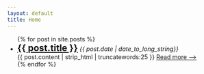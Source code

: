 ```yaml
---
layout: default
title: Home 
---
```


<ul class="index">
  {% for post in site.posts %}
    <li>
      <h2 style="display: inline"><a href="{{ post.url }}">{{ post.title }}</a></h2>
      <i> {{ post.date | date_to_long_string}} </i>
      <br/>
      {{ post.content | strip_html | truncatewords:25 }}
      <a href="{{ post.url }}">Read more ⟶</a>
    </li>
  {% endfor %}
</ul>
